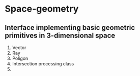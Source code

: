 # Space-geometry

## Interface implementing basic geometric primitives in 3-dimensional space

1. Vector
2. Ray
3. Poligon
4. Intersection processing class
5. 
